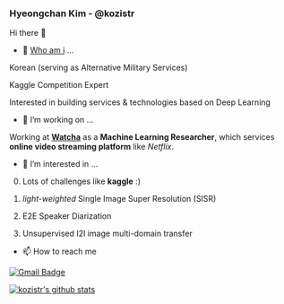 ### Hyeongchan Kim - @kozistr

Hi there 👋

- 👋 [Who am i](http://kozistr.tech/about) ...

Korean (serving as Alternative Military Services)

Kaggle Competition Expert

Interested in building services & technologies based on Deep Learning

- 💼 I’m working on ...

Working at [**Watcha**](https://www.notion.so/watcha/WATCHA-0a7284a6c7224e939be9e8f4af5e8be0) as a **Machine Learning Researcher**, 
which services **online video streaming platform** like *Netflix*.

- 🔭 I’m interested in ...

0. Lots of challenges like **kaggle** :)

1. *light-weighted* Single Image Super Resolution (SISR)

2. E2E Speaker Diarization

3. Unsupervised I2I image multi-domain transfer

- 📫 How to reach me

[![Gmail Badge](https://img.shields.io/badge/-Gmail-d14836?style=flat-square&logo=Gmail&logoColor=white&link=mailto:kozistr@gmail.com)](mailto:kozistr@gmail.com)

[![kozistr's github stats](https://github-readme-stats.vercel.app/api?username=kozistr&show_icons=true&hide_border=true)](https://github.com/kozistr)
